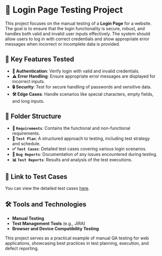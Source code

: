 # 🔐 Login Page Testing Project

This project focuses on the manual testing of a **Login Page** for a website. The goal is to ensure that the login functionality is secure, robust, and handles both valid and invalid user inputs effectively. The system should allow users to log in with correct credentials and show appropriate error messages when incorrect or incomplete data is provided.

## 🌟 Key Features Tested

- **🔑 Authentication**: Verify login with valid and invalid credentials.
- **⚠️ Error Handling**: Ensure appropriate error messages are displayed for incorrect inputs.
- **🔒 Security**: Test for secure handling of passwords and sensitive data.
- **🛠️ Edge Cases**: Handle scenarios like special characters, empty fields, and long inputs.

## 📂 Folder Structure

- **📄 `Requirements`**: Contains the functional and non-functional requirements.
- **📝 `Test Plan`**: A structured approach to testing, including test strategy and schedule.
- **✅ `Test Cases`**: Detailed test cases covering various login scenarios.
- **🐞 `Bug Reports`**: Documentation of any issues encountered during testing.
- **📊 `Test Reports`**: Results and analysis of the test executions.

## 📎 Link to Test Cases

You can view the detailed test cases [here](https://1drv.ms/x/c/9b08bc18d9bc6fe0/ESc1STwX9wtAoNQe61aSNc4BZ1CMEikc1fX8RqhEhOyKjg).

## 🛠️ Tools and Technologies

- **Manual Testing**
- **Test Management Tools** (e.g., JIRA)
- **Browser and Device Compatibility Testing**

This project serves as a practical example of manual QA testing for web applications, showcasing best practices in test planning, execution, and defect reporting.
